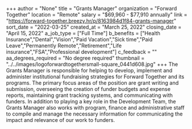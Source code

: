 +++
author = "None"
title = "Grants Manager"
organization = "Forward Together"
location = "Remote"
salary = "$69,960 - $77,910 annually"
link = "https://forward-together.breezy.hr/p/8163984d1f84-grants-manager"
sort_date = "2022-03-25"
created_at = "March 25, 2022"
closing_date = "April 15, 2022"
a_job_type = ["Full Time"]
b_benefits = ["Health Insurance","Dental","Vision","Paid Vacation","Sick time","Paid Leave","Permanently Remote","Retirement","Life insurance","FSA","Professional development"]
c_feedback = ""
aa_degrees_required = "No degree required"
thumbnail = "../../images/logoforwardtogethersmall-square_0441d608.jpg"
+++
The Grants Manager is responsible for helping to develop, implement and administer institutional fundraising strategies for Forward Together and its programs. The primary focus areas of the position are grant writing and submission, overseeing the creation of funder budgets and expense reports, maintaining grant tracking systems, and communicating with funders. In addition to playing a key role in the Development Team, the Grants Manager also works with program, finance and administrative staff to compile and manage the necessary information for communicating the impact and relevance of our work to funders.